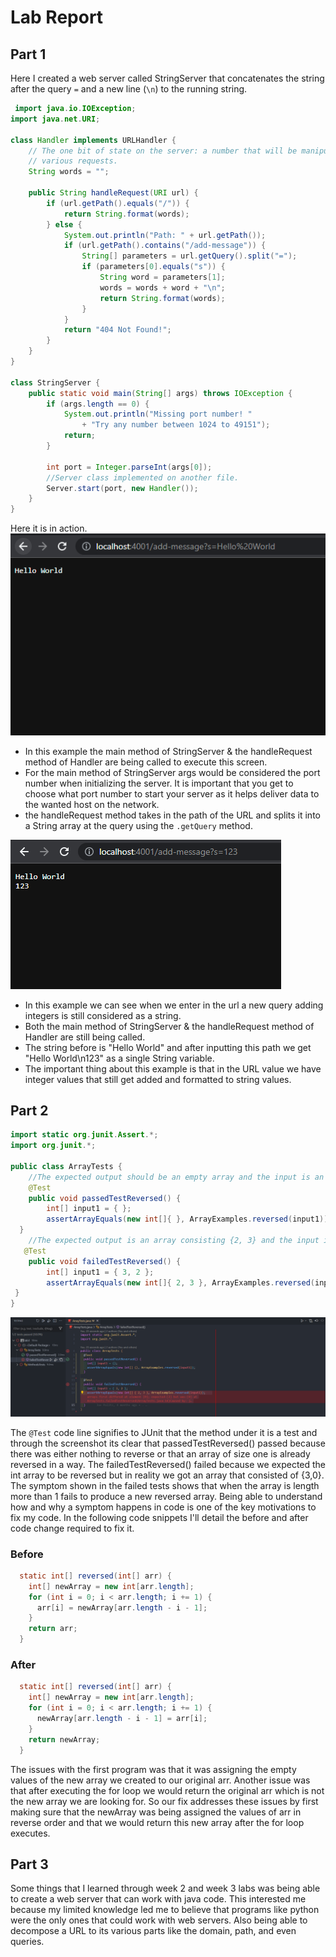 # Lab Report

## Part 1

Here I created a web server called StringServer that concatenates the string after the query ``=`` and a new line (``\n``) to the running string.

```java
 import java.io.IOException;
import java.net.URI;

class Handler implements URLHandler {
    // The one bit of state on the server: a number that will be manipulated by
    // various requests.
    String words = "";

    public String handleRequest(URI url) {
        if (url.getPath().equals("/")) {
            return String.format(words);
        } else {
            System.out.println("Path: " + url.getPath());
            if (url.getPath().contains("/add-message")) {
                String[] parameters = url.getQuery().split("=");
                if (parameters[0].equals("s")) {
                    String word = parameters[1];
                    words = words + word + "\n";
                    return String.format(words);
                }
            }
            return "404 Not Found!";
        }
    }
}

class StringServer {
    public static void main(String[] args) throws IOException {
        if (args.length == 0) {
            System.out.println("Missing port number! "
                + "Try any number between 1024 to 49151");
            return;
        }

        int port = Integer.parseInt(args[0]);
        //Server class implemented on another file.
        Server.start(port, new Handler());
    }
}
```

Here it is in action.\
![Hello World](images/HelloWorld.PNG)

- In this example the main method of StringServer & the handleRequest method of Handler are being called to execute this screen.
- For the main method of StringServer args would be considered the port number when initializing the server. It is important that you get to choose what port number to start your server as it helps deliver data to the wanted host on the network.
- the handleRequest method takes in the path of the URL and splits it into a String array at the query using the ``.getQuery`` method.

![integers](images/integers.PNG)

- In this example we can see when we enter in the url a new query adding integers is still considered as a string.
- Both the main method of StringServer & the handleRequest method of Handler are still being called.
- The string before is "Hello World" and after inputting this path we get "Hello World\n123" as a single String variable.
- The important thing about this example is that in the URL value we have integer values that still get added and formatted to string values.

## Part 2

```java
import static org.junit.Assert.*;
import org.junit.*;

public class ArrayTests {
    //The expected output should be an empty array and the input is an empty array
    @Test
    public void passedTestReversed() {
        int[] input1 = { };
        assertArrayEquals(new int[]{ }, ArrayExamples.reversed(input1));
  }
    //The expected output is an array consisting {2, 3} and the input is an array consisting of {3, 2}
   @Test 
    public void failedTestReversed() {
        int[] input1 = { 3, 2 };
        assertArrayEquals(new int[]{ 2, 3 }, ArrayExamples.reversed(input1));
 }
}
```

![tests](images/tests.PNG)

The ``@Test`` code line signifies to JUnit that the method under it is a test and through the screenshot its clear that passedTestReversed() passed because there was either nothing to reverse or that an array of size one is already reversed in a way. The failedTestReversed() failed because we expected the int array to be reversed but in reality we got an array that consisted of {3,0}. The symptom shown in the failed tests shows that when the array is length more than 1 fails to produce a new reversed array. Being able to understand how and why a symptom happens in code is one of the key motivations to fix my code. In the following code snippets I'll detail the before and after code change required to fix it.

### Before

```java
  static int[] reversed(int[] arr) {
    int[] newArray = new int[arr.length];
    for (int i = 0; i < arr.length; i += 1) {
      arr[i] = newArray[arr.length - i - 1];
    }
    return arr;
  }
```

### After

```java
  static int[] reversed(int[] arr) {
    int[] newArray = new int[arr.length];
    for (int i = 0; i < arr.length; i += 1) {
      newArray[arr.length - i - 1] = arr[i];
    }
    return newArray;
  }
```

The issues with the first program was that it was assigning the empty values of the new array we created to our original arr. Another issue was that after executing the for loop we would return the original arr which is not the new array we are looking for. So our fix addresses these issues by first making sure that the newArray was being assigned the values of arr in reverse order and that we would return this new array after the for loop executes.

## Part 3

Some things that I learned through week 2 and week 3 labs was being able to create a web server that can work with java code. This interested me because my limited knowledge led me to believe that programs like python were the only ones that could work with web servers. Also being able to decompose a URL to its various parts like the domain, path, and even queries.
